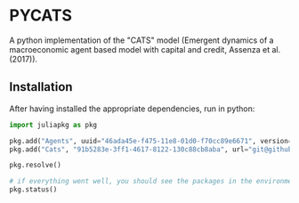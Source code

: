 # PYCATS

A python implementation of the "CATS" model (Emergent dynamics of a macroeconomic agent based model with capital and credit, Assenza et al. (2017)).


## Installation

After having installed the appropriate dependencies, run in python:

```python
import juliapkg as pkg

pkg.add("Agents", uuid="46ada45e-f475-11e8-01d0-f70cc89e6671", version=5.17)
pkg.add("Cats", "91b5283e-3ff1-4617-8122-130c88cb8aba", url="git@github.com:bancaditalia/Cats.jl.git")

pkg.resolve()

# if everything went well, you should see the packages in the environment by running
pkg.status()
```
